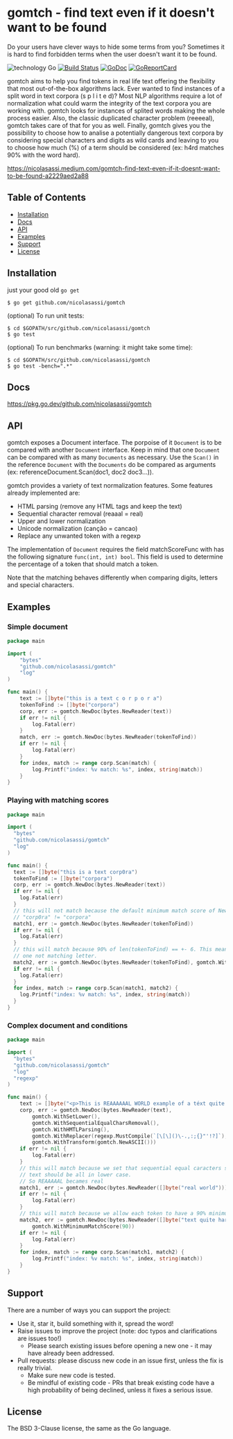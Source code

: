# gomtch - find text even if it doesn't want to be found

Do your users have clever ways to hide some terms from you? Sometimes it is hard to find 
forbidden terms when the user doesn't want it to be found. 

![technology Go](https://img.shields.io/badge/technology-go-blue.svg) [![Build Status](https://travis-ci.com/nicolasassi/gomtch.svg?branch=main)](https://travis-ci.com/nicolasassi/gomtch) [![GoDoc](https://godoc.org/github.com/nicolasassi/gomtch?status.svg)](https://pkg.go.dev/github.com/nicolasassi/gomtch) [![GoReportCard](https://goreportcard.com/badge/github.com/nicolasassi/gomtch)](https://goreportcard.com/report/nicolasassi/gomtch)

gomtch aims to help you find tokens in real life text offering the flexibility that most
out-of-the-box algorithms lack.
Ever wanted to find instances of a split word in text corpora (s p l i t e d)? Most NLP algorithms
require a lot of normalization what could warm the integrity of the text corpora you are working
with. gomtch looks for instances of splited words making the whole process easier. Also, the
classic duplicated character problem (reeeeal), gomtch takes care of that for you as well.
Finally, gomtch gives you the possibility to choose how to analise a potentially dangerous text
corpora by considering special characters and digits as wild cards and leaving to you to choose
how much (%) of a term should be considered (ex: h4rd matches 90% with the word hard).

https://nicolasassi.medium.com/gomtch-find-text-even-if-it-doesnt-want-to-be-found-a2229aed2a88


## Table of Contents

* [Installation](#installation)
* [Docs](#docs)
* [API](#api)
* [Examples](#examples)
* [Support](#support)
* [License](#license)

## Installation

just your good old `go get`

    $ go get github.com/nicolasassi/gomtch

(optional) To run unit tests:

    $ cd $GOPATH/src/github.com/nicolasassi/gomtch
    $ go test

(optional) To run benchmarks (warning: it might take some time):

    $ cd $GOPATH/src/github.com/nicolasassi/gomtch
    $ go test -bench=".*"


## Docs

https://pkg.go.dev/github.com/nicolasassi/gomtch

## API

gomtch exposes a Document interface. The porpoise of it `Document` is to be compared with another `Document` interface.
Keep in mind that one `Document` can be compared with as many `Documents` as necessary. Use the `Scan()` in the
reference `Document` with the `Documents` do be compared as arguments (ex: referenceDocument.Scan(doc1, doc2 doc3...)).

gomtch provides a variety of text normalization features. Some features already implemented are:

- HTML parsing (remove any HTML tags and keep the text)
- Sequential character removal (reaaal = real)
- Upper and lower normalization
- Unicode normalization (canção = cancao)
- Replace any unwanted token with a regexp

The implementation of `Document` requires the field matchScoreFunc with has the following signature 
`func(int, int) bool`. This field is used to determine the percentage of a token that should match a token.

Note that the matching behaves differently when comparing digits, letters and special characters.

## Examples

### Simple document

```Go 
package main

import (
    "bytes"
    "github.com/nicolasassi/gomtch"
    "log"
)

func main() {
    text := []byte("this is a text c o r p o r a")
    tokenToFind := []byte("corpora")
    corp, err := gomtch.NewDoc(bytes.NewReader(text))
    if err != nil {
        log.Fatal(err)
    }
    match, err := gomtch.NewDoc(bytes.NewReader(tokenToFind))
    if err != nil {
        log.Fatal(err)
    }
    for index, match := range corp.Scan(match) {
        log.Printf("index: %v match: %s", index, string(match))
    }
}
```

### Playing with matching scores

```Go 
package main

import (
  "bytes"
  "github.com/nicolasassi/gomtch"
  "log"
)

func main() {
  text := []byte("this is a text corp0ra")
  tokenToFind := []byte("corpora")
  corp, err := gomtch.NewDoc(bytes.NewReader(text))
  if err != nil {
    log.Fatal(err)
  }
  // this will not match because the default minimum match score of NewDoc is 100 and
  // "corp0ra" != "corpora"
  match1, err := gomtch.NewDoc(bytes.NewReader(tokenToFind))
  if err != nil {
    log.Fatal(err)
  }
  // this will match because 90% of len(tokenToFind) == +- 6. This means that there is space for
  // one not matching letter.
  match2, err := gomtch.NewDoc(bytes.NewReader(tokenToFind), gomtch.WithMinimumMatchScore(90))
  if err != nil {
    log.Fatal(err)
  }
  for index, match := range corp.Scan(match1, match2) {
    log.Printf("index: %v match: %s", index, string(match))
  }
}
```

### Complex document and conditions

```Go 
package main

import (
  "bytes"
  "github.com/nicolasassi/gomtch"
  "log"
  "regexp"
)

func main() {
    text := []byte("<p>This is REAAAAAAL WORLD example of a téxt quite h4rd to match!!<p>")
    corp, err := gomtch.NewDoc(bytes.NewReader(text),
        gomtch.WithSetLower(),
        gomtch.WithSequentialEqualCharsRemoval(),
        gomtch.WithHMTLParsing(),
        gomtch.WithReplacer(regexp.MustCompile(`[\[\]()\-.,:;{}"'!?]`), " "),
        gomtch.WithTransform(gomtch.NewASCII()))
    if err != nil {
        log.Fatal(err)
    }
    // this will match because we set that sequential equal caracters shoud removed and the
    // text should be all in lower case.
    // So REAAAAAL becames real
    match1, err := gomtch.NewDoc(bytes.NewReader([]byte("real world")))
    if err != nil {
        log.Fatal(err)
    }
    // this will match because we allow each token to have a 90% minimum match score.
    match2, err := gomtch.NewDoc(bytes.NewReader([]byte("text quite hard to match")),
        gomtch.WithMinimumMatchScore(90))
    if err != nil {
        log.Fatal(err)
    }
    for index, match := range corp.Scan(match1, match2) {
        log.Printf("index: %v match: %s", index, string(match))
    }
}
```

## Support

There are a number of ways you can support the project:

* Use it, star it, build something with it, spread the word!
* Raise issues to improve the project (note: doc typos and clarifications are issues too!)
    - Please search existing issues before opening a new one - it may have already been addressed.
* Pull requests: please discuss new code in an issue first, unless the fix is really trivial.
    - Make sure new code is tested.
    - Be mindful of existing code - PRs that break existing code have a high probability of being declined, unless it fixes a serious issue.

## License

The BSD 3-Clause license, the same as the Go language.
